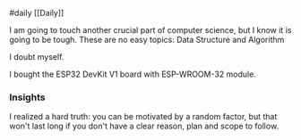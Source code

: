 #daily
[[Daily]]

I am going to touch another crucial part of computer science, but I know it is going to be tough. These are no easy topics: Data Structure and Algorithm

I doubt myself.

I bought the ESP32 DevKit V1 board with ESP-WROOM-32 module.

### Insights

I realized a hard truth: you can be motivated by a random factor, but that won't last long if you don't have a clear reason, plan and scope to follow.
